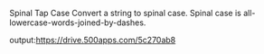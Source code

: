 Spinal Tap Case
Convert a string to spinal case. Spinal case is all-lowercase-words-joined-by-dashes.



output:https://drive.500apps.com/5c270ab8